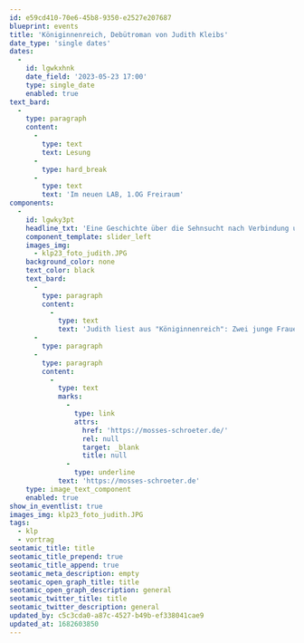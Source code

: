 ```yaml
---
id: e59cd410-70e6-45b8-9350-e2527e207687
blueprint: events
title: 'Königinnenreich, Debütroman von Judith Kleibs'
date_type: 'single dates'
dates:
  -
    id: lgwkxhnk
    date_field: '2023-05-23 17:00'
    type: single_date
    enabled: true
text_bard:
  -
    type: paragraph
    content:
      -
        type: text
        text: Lesung
      -
        type: hard_break
      -
        type: text
        text: 'Im neuen LAB, 1.OG Freiraum'
components:
  -
    id: lgwky3pt
    headline_txt: 'Eine Geschichte über die Sehnsucht nach Verbindung und Freiheit'
    component_template: slider_left
    images_img:
      - klp23_foto_judith.JPG
    background_color: none
    text_color: black
    text_bard:
      -
        type: paragraph
        content:
          -
            type: text
            text: 'Judith liest aus "Königinnenreich": Zwei junge Frauen lernen sich in einer Stadt kennen, ohne viel Geld und bleibenden Wohnsitz und erkunden das Musik- und Nachtleben – und dabei auch ihre Erwartungen an das Leben.'
      -
        type: paragraph
      -
        type: paragraph
        content:
          -
            type: text
            marks:
              -
                type: link
                attrs:
                  href: 'https://mosses-schroeter.de/'
                  rel: null
                  target: _blank
                  title: null
              -
                type: underline
            text: 'https://mosses-schroeter.de'
    type: image_text_component
    enabled: true
show_in_eventlist: true
images_img: klp23_foto_judith.JPG
tags:
  - klp
  - vortrag
seotamic_title: title
seotamic_title_prepend: true
seotamic_title_append: true
seotamic_meta_description: empty
seotamic_open_graph_title: title
seotamic_open_graph_description: general
seotamic_twitter_title: title
seotamic_twitter_description: general
updated_by: c5c3cda0-a87c-4527-b49b-ef338041cae9
updated_at: 1682603850
---
```

